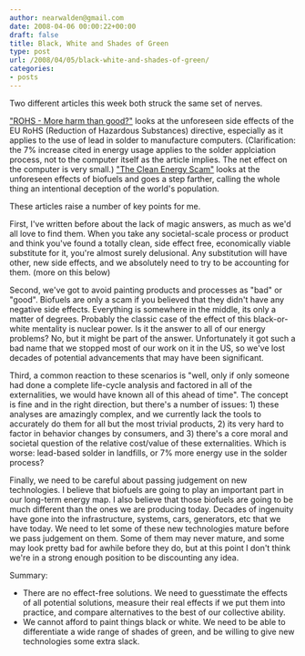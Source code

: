 ```yaml
---
author: nearwalden@gmail.com
date: 2008-04-06 00:00:22+00:00
draft: false
title: Black, White and Shades of Green
type: post
url: /2008/04/05/black-white-and-shades-of-green/
categories:
- posts
---
```


Two different articles this week both struck the same set of nerves.





["ROHS - More harm than good?"](http://www.edn.com/index.asp?) looks at the unforeseen side effects of the EU RoHS (Reduction of Hazardous Substances) directive, especially as it applies to the use of lead in solder to manufacture computers.  (Clarification:  the 7% increase cited in energy usage applies to the solder applciation process, not to the computer itself as the article implies.  The net effect on the computer is very small.)  ["The Clean Energy Scam"](http://www.time.com/time/magazine/article/0,9171,1725975,00.html) looks at the unforeseen effects of biofuels and goes a step farther, calling the whole thing an intentional deception of the world's population.





These articles raise a number of key points for me.





First, I've written before about the lack of magic answers, as much as we'd all love to find them.  When you take any societal-scale process or product and think you've found a totally clean, side effect free, economically viable substitute for it, you're almost surely delusional.  Any substitution will have other, new side effects, and we absolutely need to try to be accounting for them.  (more on this below)





Second, we've got to avoid painting products and processes as "bad" or "good".  Biofuels are only a scam if you believed that they didn't have any negative side effects.  Everything is somewhere in the middle, its only a matter of degrees.  Probably the classic case of the effect of this black-or-white mentality is nuclear power.  Is it the answer to all of our energy problems?  No, but it might be part of the answer.  Unfortunately it got such a bad name that we stopped most of our work on it in the US, so we've lost decades of potential advancements that may have been significant.





Third, a common reaction to these scenarios is "well, only if only someone had done a complete life-cycle analysis and factored in all of the externalities, we would have known all of this ahead of time".  The concept is fine and in the right direction, but there's a number of issues:  1) these analyses are amazingly complex, and we currently lack the tools to accurately do them for all but the most trivial products, 2) its very hard to factor in behavior changes by consumers, and 3) there's a core moral and societal question of the relative cost/value of these externalities.  Which is worse:  lead-based solder in landfills, or 7% more energy use in the solder process?  





Finally, we need to be careful about passing judgement on new technologies.  I believe that biofuels are going to play an important part in our long-term energy map.  I also believe that those biofuels are going to be much different than the ones we are producing today.  Decades of ingenuity have gone into the infrastructure, systems, cars, generators, etc that we have today.  We need to let some of these new technologies mature before we pass judgement on them.  Some of them may never mature, and some may look pretty bad for awhile before they do, but at this point I don't think we're in a strong enough position to be discounting any idea.





Summary:






  * There are no effect-free solutions.  We need to guesstimate the effects of all potential solutions, measure their real effects if we put them into practice, and compare alternatives to the best of our collective ability.
  * We cannot afford to paint things black or white.  We need to be able to differentiate a wide range of shades of green, and be willing to give new technologies some extra slack.





